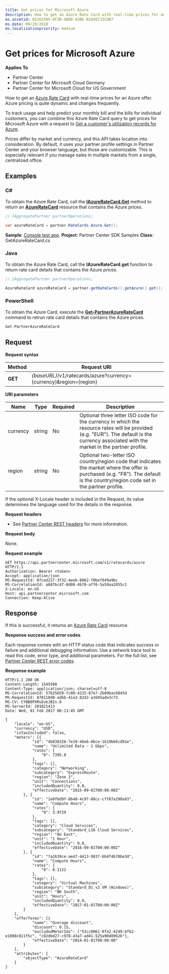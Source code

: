 ```yaml
---
title: Get prices for Microsoft Azure
description: How to get an Azure Rate Card with real-time prices for an Azure offer. Azure pricing is quite dynamic and changes frequently.
ms.assetid: 65262585-0F3B-4BD0-83BE-B2695C33CDB7
ms.date: 09/29/2018
ms.localizationpriority: medium
---
```


# Get prices for Microsoft Azure

**Applies To**

- Partner Center
- Partner Center for Microsoft Cloud Germany
- Partner Center for Microsoft Cloud for US Government

How to get an [Azure Rate Card](azure-rate-card.md) with real-time prices for an Azure offer. Azure pricing is quite dynamic and changes frequently.

To track usage and help predict your monthly bill and the bills for individual customers, you can combine this Azure Rate Card query to get prices for Microsoft Azure with a request to [Get a customer's utilization records for Azure](get-a-customer-s-utilization-record-for-azure.md).

Prices differ by market and currency, and this API takes location into consideration. By default, it uses your partner profile settings in Partner Center and your browser language, but those are customizable. This is especially relevant if you manage sales in multiple markets from a single, centralized office.

## <span id="Examples"/><span id="examples"><span id="EXAMPLES"/>Examples

### C#

To obtain the Azure Rate Card, call the [**IAzureRateCard.Get**](https://docs.microsoft.com/dotnet/api/microsoft.store.partnercenter.ratecards.iazureratecard.get) method to return an [**AzureRateCard**](https://docs.microsoft.com/dotnet/api/microsoft.store.partnercenter.models.ratecards.azureratecard) resource that contains the Azure prices.

```csharp
// IAggregatePartner partnerOperations;

var azureRateCard = partner.RateCards.Azure.Get();
```

**Sample**: [Console test app](console-test-app.md). **Project**: Partner Center SDK Samples **Class**: GetAzureRateCard.cs

### Java

To obtain the Azure Rate Card, call the **IAzureRateCard.get** function to return rate card details that contains the Azure prices.

```java
// IAggregatePartner partnerOperations;

AzureRateCard azureRateCard = partner.getRateCards().getAzure().get();
```

### PowerShell

To obtain the Azure Card, execute the [**Get-PartnerAzureRateCard**](https://github.com/Microsoft/Partner-Center-PowerShell/blob/master/docs/help/Get-PartnerAzureRateCard.md) command to retrun rate card details that contains the Azure prices.

```powershell
Get-PartnerAzureRateCard
```

## <span id="Request"/><span id="request"/><span id="REQUEST"/>Request

**Request syntax**

| Method  | Request URI                                                        |
|---------|--------------------------------------------------------------------|
| **GET** | *{baseURL}*/v1/ratecards/azure?currency={currency}&region={region} |

**URI parameters**

| Name     | Type   | Required | Description                                                                                                                                                                               |
|----------|--------|----------|-------------------------------------------------------------------------------------------------------------------------------------------------------------------------------------------|
| currency | string | No       | Optional three letter ISO code for the currency in which the resource rates will be provided (e.g. "EUR"). The default is the currency associated with the market in the partner profile. |
| region   | string | No       | Optional two-letter ISO country/region code that indicates the market where the offer is purchased (e.g. "FR"). The default is the country/region code set in the partner profile.        |

If the optional X-Locale header is included in the Request, its value determines the language used for the details in the response.

**Request headers**

- See [Partner Center REST headers](headers.md) for more information.

**Request body**

None.

**Request example**

```http
GET https://api.partnercenter.microsoft.com/v1/ratecards/azure HTTP/1.1
Authorization: Bearer <token>
Accept: application/json
MS-RequestId: 07ced227-3f32-4eeb-8062-f0bef849a9bc
MS-CorrelationId: a687bc47-8d08-4b78-aff6-5a59aa2055c2
X-Locale: en-US
Host: api.partnercenter.microsoft.com
Connection: Keep-Alive
```

## <span id="Response"/><span id="response"/><span id="RESPONSE"/>Response


If this is successful, it returns an [Azure Rate Card](azure-rate-card.md) resource.

**Response success and error codes**

Each response comes with an HTTP status code that indicates success or failure and additional debugging information. Use a network trace tool to read this code, error type, and additional parameters. For the full list, see [Partner Center REST error codes](error-codes.md).

**Response example**

```http
HTTP/1.1 200 OK
Content-Length: 1545508
Content-Type: application/json; charset=utf-8
MS-CorrelationId: 57b25659-fc00-4215-87e7-2b09bac6845d
MS-RequestId: 870118d0-adbb-41a3-82d2-a3d45ade3c73
MS-CV: CYBB8PXMsEukJBIn.0
MS-ServerId: 201021413
Date: Wed, 01 Feb 2017 00:13:45 GMT

{
    "locale": "en-US",
    "currency": "USD",
    "isTaxIncluded": false,
    "meters": [{
            "id": "4b836326-7e19-46e6-8bce-1b19bb6cd91e",
            "name": "Unlimited Data - 1 Gbps",
            "rates": {
                "0": 7395.0
            },
            "tags": [],
            "category": "Networking",
            "subcategory": "ExpressRoute",
            "region": "Zone 2",
            "unit": "Connections",
            "includedQuantity": 0.0,
            "effectiveDate": "2015-09-01T00:00:00Z"
        }, {
            "id": "1e8f6d9f-8b40-4c97-80cc-cff87a290a93",
            "name": "Compute Hours",
            "rates": {
                "0": 3.9729
            },
            "tags": [],
            "category": "Cloud Services",
            "subcategory": "Standard_L16 Cloud Services",
            "region": "AU East",
            "unit": "1 Hour",
            "includedQuantity": 0.0,
            "effectiveDate": "2016-09-01T00:00:00Z"
        }, {
            "id": "7a2639ce-ae47-4413-9837-6b4f4b78be3d",
            "name": "Compute Hours",
            "rates": {
                "0": 0.1122
            },
            "tags": [],
            "category": "Virtual Machines",
            "subcategory": "Standard_D1_v2 VM (Windows)",
            "region": "BR South",
            "unit": "Hours",
            "includedQuantity": 0.0,
            "effectiveDate": "2017-01-01T00:00:00Z"
        }
    ],
    "offerTerms": [{
            "name": "Overage discount",
            "discount": 0.15,
            "excludedMeterIds": ["53cc0061-0fe2-4249-bf62-e1008c811f5c", "c82dbd27-c978-43a7-ad41-525a90d8962b"],
            "effectiveDate": "2014-01-01T00:00:00"
        }
    ],
    "attributes": {
        "objectType": "AzureRateCard"
    }
}
```